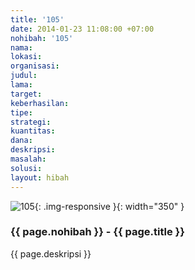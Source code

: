 ```yaml
---
title: '105'
date: 2014-01-23 11:08:00 +07:00
nohibah: '105'
nama:
lokasi:
organisasi:
judul:
lama:
target:
keberhasilan:
tipe:
strategi:
kuantitas:
dana:
deskripsi:
masalah:
solusi:
layout: hibah
---
```


![105](/static/img/hibahcms/105.png){: .img-responsive }{: width="350" }

### {{ page.nohibah }} - {{ page.title }}

{{ page.deskripsi }}
